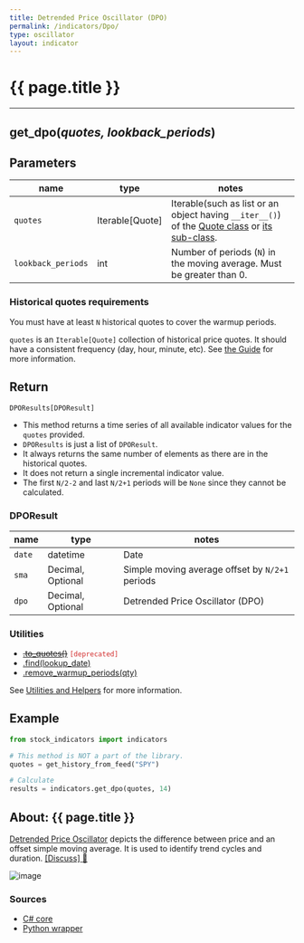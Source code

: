```yaml
---
title: Detrended Price Oscillator (DPO)
permalink: /indicators/Dpo/
type: oscillator
layout: indicator
---
```


# {{ page.title }}
<hr>

## **get_dpo**(*quotes, lookback_periods*)
    
## Parameters

| name | type | notes
| -- |-- |--
| `quotes` | Iterable[Quote] | Iterable(such as list or an object having `__iter__()`) of the [Quote class]({{site.baseurl}}/guide/#historical-quotes) or [its sub-class]({{site.baseurl}}/guide/#using-custom-quote-classes).
| `lookback_periods` | int | Number of periods (`N`) in the moving average.  Must be greater than 0.

### Historical quotes requirements

You must have at least `N` historical quotes to cover the warmup periods.

`quotes` is an `Iterable[Quote]` collection of historical price quotes.  It should have a consistent frequency (day, hour, minute, etc).  See [the Guide]({{site.baseurl}}/guide/#historical-quotes) for more information.

## Return

```python
DPOResults[DPOResult]
```

- This method returns a time series of all available indicator values for the `quotes` provided.
- `DPOResults` is just a list of `DPOResult`.
- It always returns the same number of elements as there are in the historical quotes.
- It does not return a single incremental indicator value.
- The first `N/2-2` and last `N/2+1` periods will be `None` since they cannot be calculated.

### DPOResult

| name | type | notes
| -- |-- |--
| `date` | datetime | Date
| `sma` | Decimal, Optional | Simple moving average offset by `N/2+1` periods
| `dpo` | Decimal, Optional | Detrended Price Oscillator (DPO)

### Utilities

- ~~[.to_quotes()]({{site.baseurl}}/utilities#convert-to-quotes)~~ <code style='color: #d32f2f; important'>[deprecated]</code>
- [.find(lookup_date)]({{site.baseurl}}/utilities#find-indicator-result-by-date)
- [.remove_warmup_periods(qty)]({{site.baseurl}}/utilities#remove-warmup-periods)

See [Utilities and Helpers]({{site.baseurl}}/utilities#utilities-for-indicator-results) for more information.

## Example

```python
from stock_indicators import indicators

# This method is NOT a part of the library.
quotes = get_history_from_feed("SPY")

# Calculate
results = indicators.get_dpo(quotes, 14)
```

## About: {{ page.title }}

[Detrended Price Oscillator](https://en.wikipedia.org/wiki/Detrended_price_oscillator) depicts the difference between price and an offset simple moving average.  It is used to identify trend cycles and duration.
[[Discuss] :speech_balloon:]({{site.github.base_repository_url}}/discussions/551 "Community discussion about this indicator")

![image]({{site.charturl}}/Dpo.png)

### Sources

- [C# core]({{site.base_sourceurl}}/a-d/Dpo/Dpo.cs)
- [Python wrapper]({{site.sourceurl}}/dpo.py)
